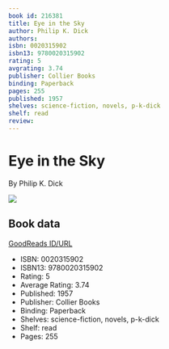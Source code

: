 ```yaml
---
book id: 216381
title: Eye in the Sky
author: Philip K. Dick
authors: 
isbn: 0020315902
isbn13: 9780020315902
rating: 5
avgrating: 3.74
publisher: Collier Books
binding: Paperback
pages: 255
published: 1957
shelves: science-fiction, novels, p-k-dick
shelf: read
review: 
---
```


# Eye in the Sky

By Philip K. Dick

![](https://i.gr-assets.com/images/S/compressed.photo.goodreads.com/books/1390275500l/216381.jpg)

## Book data

[GoodReads ID/URL](https://www.goodreads.com/book/show/216381)

- ISBN: 0020315902
- ISBN13: 9780020315902
- Rating: 5
- Average Rating: 3.74
- Published: 1957
- Publisher: Collier Books
- Binding: Paperback
- Shelves: science-fiction, novels, p-k-dick
- Shelf: read
- Pages: 255

